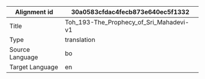 |Alignment id | 30a0583cfdac4fecb873e640ec5f1332
| --- | --- 
|Title | Toh_193-The_Prophecy_of_Sri_Mahadevi-v1 
|Type | translation
|Source Language | bo
|Target Language | en